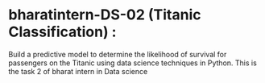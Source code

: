 # bharatintern-DS-02 (Titanic Classification) :
Build a predictive model to determine the
likelihood of survival for passengers on
the Titanic using data science techniques
in Python.
This is the task 2 of bharat intern in Data science
